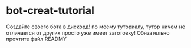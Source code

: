 # bot-creat-tutorial
Создайте своего бота в дискорд! по моему туториалу, тутор ничем не отличается от других просто уже имеет заготовку! Обязательно прочтите файл READMY
